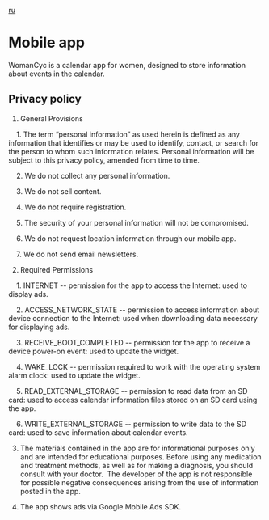 [ru](ru.html)

# Mobile app

WomanCyc is a calendar app for women, designed to store information about events in the calendar.

## Privacy policy

1. General Provisions

    1. The term “personal information” as used herein is defined as any information that identifies or may be used to identify, contact, or search for the person to whom such information relates. Personal information will be subject to this privacy policy, amended from time to time.

    2. We do not collect any personal information.

    3. We do not sell content.

    4. We do not require registration.

    5. The security of your personal information will not be compromised.

    6. We do not request location information through our mobile app.

    7. We do not send email newsletters.

2. Required Permissions

    1. INTERNET -- permission for the app to access the Internet: used to display ads.

    2. ACCESS_NETWORK_STATE -- permission to access information about device connection to the Internet: used when downloading data necessary for displaying ads.

    3. RECEIVE_BOOT_COMPLETED -- permission for the app to receive a device power-on event: used to update the widget.

    4. WAKE_LOCK -- permission required to work with the operating system alarm clock: used to update the widget.

    5. READ_EXTERNAL_STORAGE -- permission to read data from an SD card: used to access calendar information files stored on an SD card using the app.

    6. WRITE_EXTERNAL_STORAGE -- permission to write data to the SD card: used to save information about calendar events.

3. The materials contained in the app are for informational purposes only and are intended for educational purposes. Before using any medication and treatment methods, as well as for making a diagnosis, you should consult with your doctor.
 The developer of the app is not responsible for possible negative consequences arising from the use of information posted in the app.

4. The app shows ads via Google Mobile Ads SDK.
